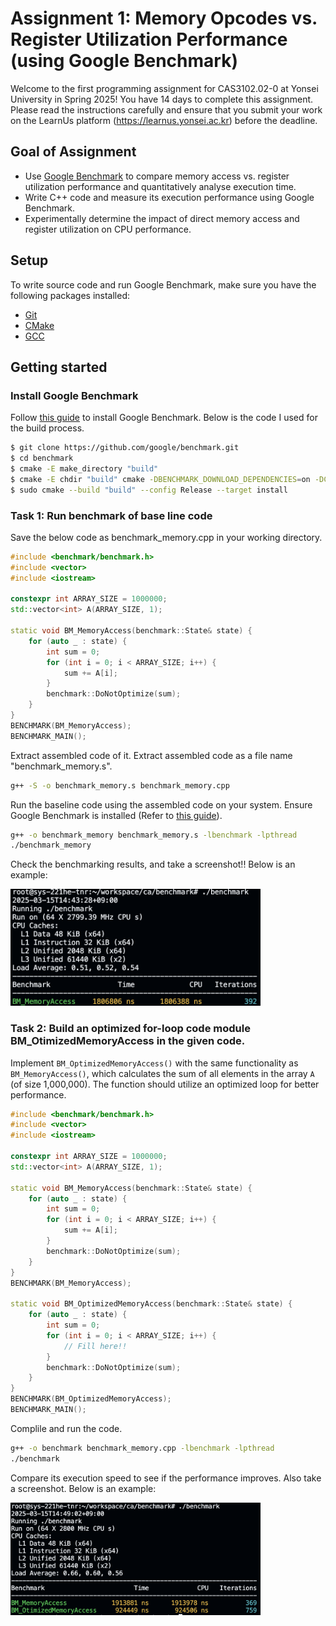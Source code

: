 # Assignment 1: Memory Opcodes vs. Register Utilization Performance (using Google Benchmark)

Welcome to the first programming assignment for CAS3102.02-0 at Yonsei University in Spring 2025!
You have 14 days to complete this assignment. Please read the instructions carefully and ensure that you submit your work on the LearnUs platform (https://learnus.yonsei.ac.kr) before the deadline.

## Goal of Assignment

- Use [Google Benchmark](https://github.com/google/benchmark) to compare memory access vs. register utilization performance and quantitatively analyse execution time.
- Write C++ code and measure its execution performance using Google Benchmark.
- Experimentally determine the impact of direct memory access and register utilization on CPU performance.


## Setup

To write source code and run Google Benchmark, make sure you have the following packages installed:
- [Git](https://git-scm.com/downloads)
- [CMake](https://cmake.org/download/#latest)
- [GCC](https://gcc.gnu.org/install/)

## Getting started
### Install Google Benchmark
Follow [this guide](https://github.com/google/benchmark?tab=readme-ov-file#installation) to install Google Benchmark.
Below is the code I used for the build process.
```bash
$ git clone https://github.com/google/benchmark.git
$ cd benchmark
$ cmake -E make_directory "build"
$ cmake -E chdir "build" cmake -DBENCHMARK_DOWNLOAD_DEPENDENCIES=on -DCMAKE_BUILD_TYPE=Release ../
$ sudo cmake --build "build" --config Release --target install
```
### Task 1: Run benchmark of base line code
Save the below code as benchmark_memory.cpp in your working directory.
```c++
#include <benchmark/benchmark.h>
#include <vector>
#include <iostream>

constexpr int ARRAY_SIZE = 1000000;
std::vector<int> A(ARRAY_SIZE, 1);

static void BM_MemoryAccess(benchmark::State& state) {
    for (auto _ : state) {
        int sum = 0;
        for (int i = 0; i < ARRAY_SIZE; i++) {
            sum += A[i];  
        }
        benchmark::DoNotOptimize(sum);
    }
}
BENCHMARK(BM_MemoryAccess);
BENCHMARK_MAIN();
```
Extract assembled code of it. Extract assembled code as a file name "benchmark_memory.s". 
```bash
g++ -S -o benchmark_memory.s benchmark_memory.cpp
```
Run the baseline code using the assembled code on your system. Ensure Google Benchmark is installed (Refer to [this guide](https://github.com/google/benchmark?tab=readme-ov-file#installation)).
```bash
g++ -o benchmark_memory benchmark_memory.s -lbenchmark -lpthread
./benchmark_memory
```
Check the benchmarking results, and take a screenshot!! Below is an example:

<img src="./image1.png" alt="Benchmark Result" width="400">

### Task 2: Build an optimized for-loop code module BM_OtimizedMemoryAccess in the given code.
Implement `BM_OptimizedMemoryAccess()` with the same functionality as `BM_MemoryAccess()`, which calculates the sum of all elements in the array `A` (of size 1,000,000). The function should utilize an optimized loop for better performance.
```c++
#include <benchmark/benchmark.h>
#include <vector>
#include <iostream>

constexpr int ARRAY_SIZE = 1000000;
std::vector<int> A(ARRAY_SIZE, 1);

static void BM_MemoryAccess(benchmark::State& state) {
    for (auto _ : state) {
        int sum = 0;
        for (int i = 0; i < ARRAY_SIZE; i++) {
            sum += A[i];  
        }
        benchmark::DoNotOptimize(sum);
    }
}
BENCHMARK(BM_MemoryAccess);

static void BM_OptimizedMemoryAccess(benchmark::State& state) {
    for (auto _ : state) {
        int sum = 0;
        for (int i = 0; i < ARRAY_SIZE; i++) {
            // Fill here!!
        }
        benchmark::DoNotOptimize(sum);
    }
}
BENCHMARK(BM_OptimizedMemoryAccess);
BENCHMARK_MAIN();
```
Complile and run the code.
```bash
g++ -o benchmark benchmark_memory.cpp -lbenchmark -lpthread
./benchmark
```
Compare its execution speed to see if the performance improves. Also take a screenshot. Below is an example:

<img src="./image2.png" alt="Benchmark Result" width="400">


